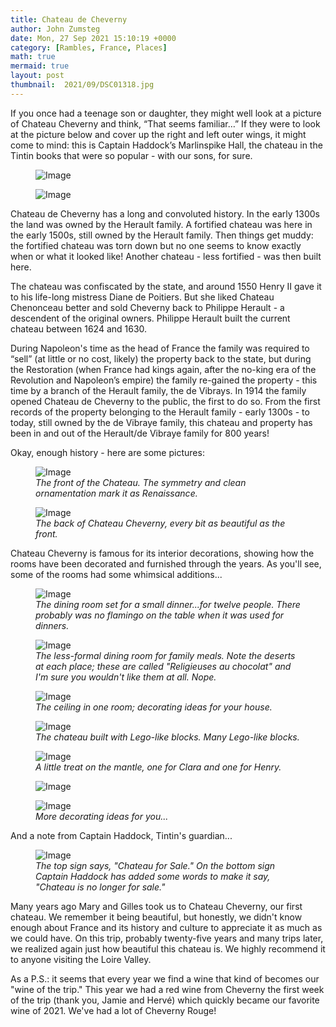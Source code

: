 ```yaml
---
title: Chateau de Cheverny
author: John Zumsteg
date: Mon, 27 Sep 2021 15:10:19 +0000
category: [Rambles, France, Places]
math: true
mermaid: true
layout: post
thumbnail:  2021/09/DSC01318.jpg
---
```

<p class="p1"><span class="s1">If you once had a teenage son or daughter, they might well look at a picture of Chateau Cheverny and think, “That seems familiar…” If they were to look at the picture below and cover up the right and left outer wings, it might come to mind: this is Captain Haddock’s Marlinspike Hall, the chateau in the Tintin books that were so popular - with our sons, for sure.</span></p>
<figure class = "landscape">
	<img src="{{"/assets/images/2021/09/tintin-386x254-1.jpg" | prepend: site.baseurl | prepend: site.url }}" alt="Image" />
	<figcaption></figcaption>
</figure>

<figure class = "landscape">
	<img src="{{"/assets/images/2021/09/DSC01318.jpg" | prepend: site.baseurl | prepend: site.url }}" alt="Image" />
	<figcaption></figcaption>
</figure>


<p class="p1"><span class="s1">Chateau de Cheverny has a long and convoluted history. In the early 1300s the land was owned by the Herault family. A fortified chateau was here in th</span><span class="s1">e early 1500s, still owned by the Herault family. Then things get muddy: the fortified chateau was torn down but no one seems to know exactly when or what it looked like!<span class="Apple-converted-space"> Another chateau - less fortified - was then built here.</span></span></p>
<p class="p1"><span class="s1">The chateau was confiscated by the state, and around 1550 Henry II gave it to his life-long mistress Diane de Poitiers. But she liked Chateau Chenonceau better and sold Cheverny back to Philippe Herault - a descendent of the original owners. Philippe Herault built the current chateau between 1624 and 1630.</span></p>
<p class="p1"><span class="s1">During Napoleon's time as the head of France the family was required to “sell” (at little or no cost, likely) the property back to the state, but during the Restoration (when France had kings again, after the no-king era of the Revolution and Napoleon’s empire) the family re-gained the property - this time by a branch of the Herault family, the de Vibrays. In 1914 the family opened Chateau de Cheverny to the public, the first to do so. From the first records of the property belonging to the Herault family - early 1300s - to today,  still owned by the de Vibraye family, this chateau and property has been in and out of the Herault/de Vibraye family for 800 years!</span></p>
<p class="p1"><span class="s1">Okay, enough history - here are some pictures:</span></p>


<figure class = "landscape">
	<img src="{{"/assets/images/2021/09/DSC01354.jpg" | prepend: site.baseurl | prepend: site.url }}" alt="Image" />
	<figcaption><em>The front of the Chateau. The symmetry and clean ornamentation mark it as Renaissance. </em></figcaption>
</figure>



<figure class = "landscape">
	<img src="{{"/assets/images/2021/09/DSC01368.jpg" | prepend: site.baseurl | prepend: site.url }}" alt="Image" />
	<figcaption><em>The back of Chateau Cheverny, every bit as beautiful as the front.</em></figcaption>
</figure>



Chateau Cheverny is famous for its interior decorations, showing how the rooms have been decorated and furnished through the years. As you'll see, some of the rooms had some whimsical additions...

<figure class = "landscape">
	<img src="{{"/assets/images/2021/09/DSC01321.jpg" | prepend: site.baseurl | prepend: site.url }}" alt="Image" />
	<figcaption><em>The dining room set for a small dinner...for twelve people. There probably was no flamingo on the table when it was used for dinners.</em></figcaption>
</figure>



<figure class = "landscape">
	<img src="{{"/assets/images/2021/09/DSC01329.jpg" | prepend: site.baseurl | prepend: site.url }}" alt="Image" />
	<figcaption><em>The less-formal dining room for family meals. Note the deserts at each place; these are called "Religieuses au chocolat" and I'm sure you wouldn't like them at all. Nope.</em></figcaption>
</figure>



<figure class = "landscape">
	<img src="{{"/assets/images/2021/09/DSC01322.jpg" | prepend: site.baseurl | prepend: site.url }}" alt="Image" />
	<figcaption><em>The ceiling in one room; decorating ideas for your house.</em></figcaption>
</figure>



<figure class = "landscape">
	<img src="{{"/assets/images/2021/09/DSC01339.jpg" | prepend: site.baseurl | prepend: site.url }}" alt="Image" />
	<figcaption><em>The chateau built with Lego-like blocks. Many Lego-like blocks.</em></figcaption>
</figure>



<figure class = "portrait">
	<img src="{{"/assets/images/2021/09/DSC01333.jpg" | prepend: site.baseurl | prepend: site.url }}" alt="Image" />
	<figcaption><em>A little treat on the mantle, one for Clara and one for Henry.</em></figcaption>
</figure>



<figure class = "landscape">
	<img src="{{"/assets/images/2021/09/DSC01349.jpg" | prepend: site.baseurl | prepend: site.url }}" alt="Image" />
	<figcaption></figcaption>
</figure>



<figure class = "portrait">
	<img src="{{"/assets/images/2021/09/DSC01326.jpg" | prepend: site.baseurl | prepend: site.url }}" alt="Image" />
	<figcaption><em>More decorating ideas for you...</em></figcaption>
</figure>



And a note from Captain Haddock, Tintin's guardian...

<figure class = "landscape">
	<img src="{{"/assets/images/2021/09/DSC01364.jpg" | prepend: site.baseurl | prepend: site.url }}" alt="Image" />
	<figcaption><em>The top sign says, "Chateau for Sale." On the bottom sign Captain Haddock has added some words to make it say, "Chateau is no longer for sale." </em></figcaption>
</figure>



Many years ago Mary and Gilles took us to Chateau Cheverny, our first chateau. We remember it being beautiful, but honestly, we didn't know enough about France and its history and culture to appreciate it as much as we could have. On this trip, probably twenty-five years and many trips later, we realized again just how beautiful this chateau is. We highly recommend it to anyone visiting the Loire Valley.

As a P.S.: it seems that every year we find a wine that kind of becomes our "wine of the trip." This year we had a red wine from Cheverny the first week of the trip (thank you, Jamie and Hervé) which quickly became our favorite wine of 2021. We've had a lot of Cheverny Rouge!
